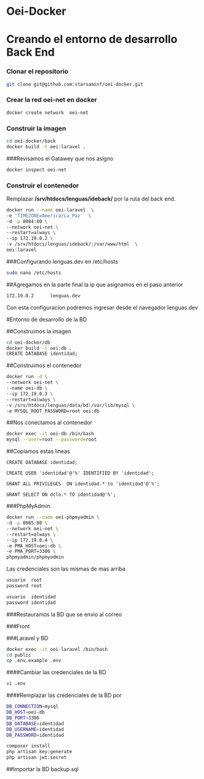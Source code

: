 # Oei-Docker

# Creando el entorno de desarrollo Back End

### Clonar el repositorio
```bash
git clone git@github.com:starsaminf/oei-docker.git
```

### Crear la red oei-net en docker
```bash
docker create network  oei-net
```

### Construir la imagen
```bash
cd oei-docker/back
docker build -t oei:laravel .
```
###Revisamos el Gatawey que nos asigno
```bash
docker inspect oei-net
```

### Construir el contenedor
Remplazar **/srv/htdocs/lenguas/ideback/** por la ruta del back end.


```bash
docker run --name oei-laravel  \
-e 'TIMEZONE=America/La_Paz'  \
-d -p 8084:80 \
--network oei-net \
--restart=always \
--ip 172.19.0.2 \
-v /srv/htdocs/lenguas/ideback/:/var/www/html  \
oei:laravel
```

###Configurando lenguas.dev en /etc/hosts

```bash
sudo nano /etc/hosts
```
##Agregamos en la parte final la ip que asignamos en el paso anterior
```bash
172.19.0.2      lenguas.dev
```

Con esta configuracion podremos ingresar desde el navegador lenguas.dev

#Entorno de desarrollo de la BD

##Construimos la imagen
```bash
cd oei-docker/db
docker build -t oei:db .
CREATE DATABASE identidad;
```

##Construimos el contenedor
```bash
docker run -d \
--network oei-net \
--name oei-db \
--ip 172.19.0.3 \
--restart=always \
-v /srv/htdocs/lenguas/data/bd:/var/lib/mysql \
-e MYSQL_ROOT_PASSWORD=root oei:db 
```
##Nos conectamos al contenedor
```bash
docker exec -it oei-db /bin/bash
mysql --user=root --password=root 
```
##Copiamos estas lineas 
```mysql
CREATE DATABASE identidad;

CREATE USER 'identidad'@'%' IDENTIFIED BY 'identidad';

GRANT ALL PRIVILEGES  ON identidad.* to 'identidad'@'%';

GRANT SELECT ON dclo.* TO identidad@'%';
```
###PhpMyAdmin
```bash
docker run --name oei-phpmyadmin \
-d -p 8085:80 \
--network oei-net \
--restart=always \
--ip 172.19.0.4 \
-e PMA_HOST=oei-db \
-e PMA_PORT=3306 \
phpmyadmin/phpmyadmin
```
Las credenciales son las mismas de mas arriba
```bash
usuario  root 
password root

usuario  identidad 
password identidad
```

###Restauramos la BD que se envio al correo


###Front



###Laravel  y BD
```bash
docker exec -it oei-laravel /bin/bash
cd public
cp .env.example .env
```
####Cambiar las credenciales de la BD
```bash
vi .env 
```
####Remplazar las credenciales de la BD por
```bash
DB_CONNECTION=mysql
DB_HOST=oei-db
DB_PORT=3306
DB_DATABASE=identidad
DB_USERNAME=identidad
DB_PASSWORD=identidad
```
```bash
composer install
php artisan key:generate
php artisan jwt:secret
```
##Importar la BD backup.sql













